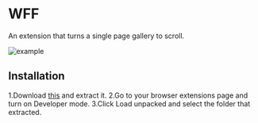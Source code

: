 # WFF
An extension that turns a single page gallery to scroll.

![example](https://i.imgur.com/1rWayHC.jpeg)

## Installation

1.Download [this](https://github.com/Rmjp/WFF/archive/refs/heads/main.zip) and extract it.
2.Go to your browser extensions page and turn on Developer mode.
3.Click Load unpacked and select the folder that extracted.
